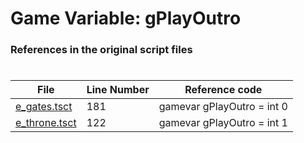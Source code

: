 # Game Variable: gPlayOutro
### References in the original script files

#

| File | Line Number | Reference code |
| --- | --- | --- |
| [e_gates.tsct](../../../out/e_gates.tsct#L181) | 181 | gamevar gPlayOutro = int 0 |
| [e_throne.tsct](../../../out/e_throne.tsct#L122) | 122 | gamevar gPlayOutro = int 1 |
